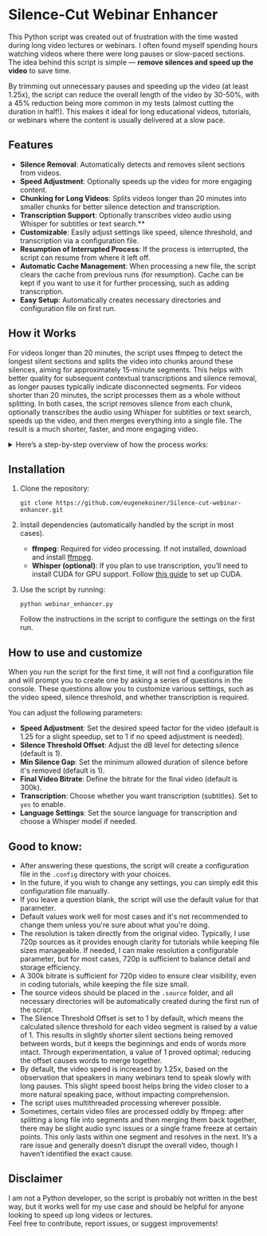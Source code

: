 # Silence-Cut Webinar Enhancer

This Python script was created out of frustration with the time wasted during long video lectures or webinars. I often found myself spending hours watching videos where there were long pauses or slow-paced sections. The idea behind this script is simple — **remove silences and speed up the video** to save time.

By trimming out unnecessary pauses and speeding up the video (at least 1.25x), the script can reduce the overall length of the video by 30-50%, with a 45% reduction being more common in my tests (almost cutting the duration in half!). This makes it ideal for long educational videos, tutorials, or webinars where the content is usually delivered at a slow pace.
## Features

- **Silence Removal**: Automatically detects and removes silent sections from videos.
- **Speed Adjustment**: Optionally speeds up the video for more engaging content.
- **Chunking for Long Videos**: Splits videos longer than 20 minutes into smaller chunks for better silence detection and transcription.
- **Transcription Support**: Optionally transcribes video audio using Whisper for subtitles or text search.**
- **Customizable**: Easily adjust settings like speed, silence threshold, and transcription via a configuration file.
- **Resumption of Interrupted Process**: If the process is interrupted, the script can resume from where it left off.
- **Automatic Cache Management**: When processing a new file, the script clears the cache from previous runs (for resumption). Cache can be kept if you want to use it for further processing, such as adding transcription.
- **Easy Setup**: Automatically creates necessary directories and configuration file on first run.

## How it Works

For videos longer than 20 minutes, the script uses ffmpeg to detect the longest silent sections and splits the video into chunks around these silences, aiming for approximately 15-minute segments. This helps with better quality for subsequent contextual transcriptions and silence removal, as longer pauses typically indicate disconnected segments. For videos shorter than 20 minutes, the script processes them as a whole without splitting. In both cases, the script removes silence from each chunk, optionally transcribes the audio using Whisper for subtitles or text search, speeds up the video, and then merges everything into a single file. The result is a much shorter, faster, and more engaging video.
<details>
  <summary>Here’s a step-by-step overview of how the process works:</summary>
  
1. **Video Chunking**: 
   - For videos longer then 20 minutes the script first analyzes the source video and looks for the longest periods of silence. 
   - It tries to split the video into smaller chunks (around **15 minutes** each). This chunking is done smartly by analyzing silent gaps and avoiding cutting in the middle of active speech.

2. **Threshold Calculation**: 
   - For each chunk, the script calculates the **silence threshold** independently. It uses `ffmpeg` to analyze the audio in each chunk, determining the periods of silence based on the set threshold. The threshold can be adjusted using the `offset_dB` parameter, which fine-tunes the detection of silence by setting the sensitivity of the audio analysis.
   - The script also takes into account the **minimum silence gap** (`silence_gap`), which specifies the shortest duration of silence that will **not** be removed. This ensures that brief pauses, which may occur naturally between words or phrases, are preserved. Any silence longer than this threshold will be removed from the video, ensuring that only meaningful content remains.


3. **Silence Removal**:
   - After detecting the silent sections in each chunk, the script uses `ffmpeg` to **trim** these silences. The result is a chunk of the video with the silence removed, keeping only the important, active speech.
   
4. **Optional Transcription with Whisper**:  
	- If needed, each chunk of the video can be transcribed into text using **Whisper**, an AI-powered transcription model by OpenAI. The script utilizes your **NVIDIA GPU** for fast transcription (or your CPU if you don’t have a GPU, though it will take longer). You can choose the specific language and transcription model for this step, allowing you to generate accurate transcriptions for each segment of the video. This feature is useful if you want to generate a **subtitle file** from the video, or if you plan to perform **text-based search** through the video content.
5.  **Merging Subtitle Segments**:
   	- Once Whisper completes processing each segment, all transcriptions are merged into a single SRT file in the `.output` folder. The timing in the final SRT file is adjusted according to the previously set video speed factor.

6. **Merging Video Segments**:  
	- Once silence is removed and transcription (if enabled) is completed, the script automatically merges the individual video segments into one intermediate file.

7. **Speed Adjustment**:  
	- After processing the video, the script provides an option to apply a speed adjustment, with a default of 1.25x. This adjustment is optional: you can keep the default 1.25x speed or set the speed_factor parameter to 1 to retain the original speed. This is the final step, and the completed video will be saved in the .output folder.

</details>

## Installation

1. Clone the repository:

   `git clone https://github.com/eugenekoiner/Silence-cut-webinar-enhancer.git`

2. Install dependencies (automatically handled by the script in most cases).  
   - **ffmpeg**: Required for video processing. If not installed, download and install [ffmpeg](https://ffmpeg.org/download.html).  
   - **Whisper (optional)**: If you plan to use transcription, you’ll need to install CUDA for GPU support. Follow [this guide](https://pytorch.org/get-started/locally/) to set up CUDA.

3. Use the script by running:

   `python webinar_enhancer.py`

   Follow the instructions in the script to configure the settings on the first run.


## How to use and customize

When you run the script for the first time, it will not find a configuration file and will prompt you to create one by asking a series of questions in the console. These questions allow you to customize various settings, such as the video speed, silence threshold, and whether transcription is required. 

You can adjust the following parameters:
- **Speed Adjustment**: Set the desired speed factor for the video (default is 1.25 for a slight speedup, set to 1 if no speed adjustment is needed).
- **Silence Threshold Offset**: Adjust the dB level for detecting silence (default is 1).
- **Min Silence Gap**: Set the minimum allowed duration of silence before it's removed (default is 1).
- **Final Video Bitrate**: Define the bitrate for the final video (default is 300k).
- **Transcription**: Choose whether you want transcription (subtitles). Set to `yes` to enable.
- **Language Settings**: Set the source language for transcription and choose a Whisper model if needed.

## Good to know:

- After answering these questions, the script will create a configuration file in the `.config` directory with your choices.
- In the future, if you wish to change any settings, you can simply edit this configuration file manually.
- If you leave a question blank, the script will use the default value for that parameter. 
- Default values work well for most cases and it's not recommended to change them unless you're sure about what you're doing.
- The resolution is taken directly from the original video. Typically, I use 720p sources as it provides enough clarity for tutorials while keeping file sizes manageable. If needed, I can make resolution a configurable parameter, but for most cases, 720p is sufficient to balance detail and storage efficiency.
- A 300k bitrate is sufficient for 720p video to ensure clear visibility, even in coding tutorials, while keeping the file size small.
- The source videos should be placed in the `.source` folder, and all necessary directories will be automatically created during the first run of the script.
- The Silence Threshold Offset is set to 1 by default, which means the calculated silence threshold for each video segment is raised by a value of 1. This results in slightly shorter silent sections being removed between words, but it keeps the beginnings and ends of words more intact. Through experimentation, a value of 1 proved optimal; reducing the offset causes words to merge together.
- By default, the video speed is increased by 1.25x, based on the observation that speakers in many webinars tend to speak slowly with long pauses. This slight speed boost helps bring the video closer to a more natural speaking pace, without impacting comprehension.
- The script uses multithreaded processing wherever possible.
- Sometimes, certain video files are processed oddly by ffmpeg: after splitting a long file into segments and then merging them back together, there may be slight audio sync issues or a single frame freeze at certain points. This only lasts within one segment and resolves in the next. It’s a rare issue and generally doesn’t disrupt the overall video, though I haven’t identified the exact cause.



## Disclaimer

I am not a Python developer, so the script is probably not written in the best way, but it works well for my use case and should be helpful for anyone looking to speed up long videos or lectures.  
Feel free to contribute, report issues, or suggest improvements!
